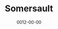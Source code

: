 ---
title: Somersault
reqs:
  - Jump
  - Lunge
tags:
  - abilities
date: 0012-00-00
permalink: false
---